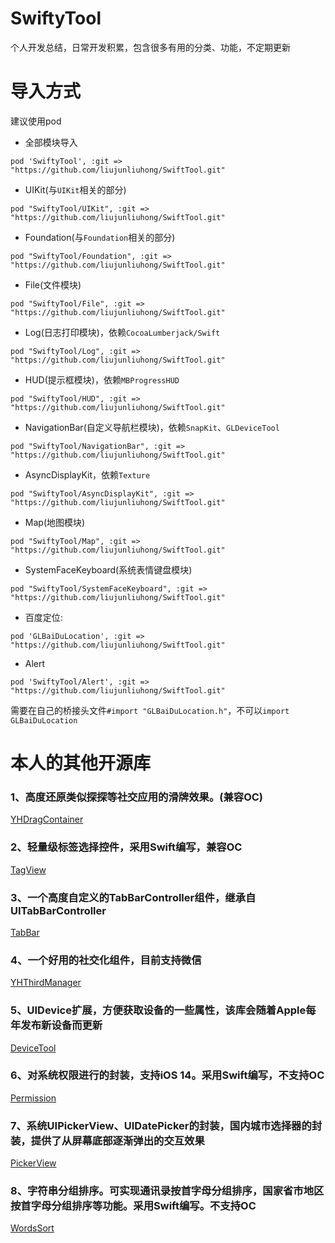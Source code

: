 # SwiftyTool
个人开发总结，日常开发积累，包含很多有用的分类、功能，不定期更新

# 导入方式
建议使用pod

- 全部模块导入

```
pod 'SwiftyTool', :git => "https://github.com/liujunliuhong/SwiftTool.git"
```

- UIKit(与`UIKit`相关的部分)

```
pod "SwiftyTool/UIKit", :git => "https://github.com/liujunliuhong/SwiftTool.git"
```

- Foundation(与`Foundation`相关的部分)

```
pod "SwiftyTool/Foundation", :git => "https://github.com/liujunliuhong/SwiftTool.git"
```

- File(文件模块)

```
pod "SwiftyTool/File", :git => "https://github.com/liujunliuhong/SwiftTool.git"
```

- Log(日志打印模块)，依赖`CocoaLumberjack/Swift`

```
pod "SwiftyTool/Log", :git => "https://github.com/liujunliuhong/SwiftTool.git"
```


- HUD(提示框模块)，依赖`MBProgressHUD`

```
pod "SwiftyTool/HUD", :git => "https://github.com/liujunliuhong/SwiftTool.git"
```

- NavigationBar(自定义导航栏模块)，依赖`SnapKit`、`GLDeviceTool`

```
pod "SwiftyTool/NavigationBar", :git => "https://github.com/liujunliuhong/SwiftTool.git"
```

- AsyncDisplayKit，依赖`Texture`

```
pod "SwiftyTool/AsyncDisplayKit", :git => "https://github.com/liujunliuhong/SwiftTool.git"
```


- Map(地图模块)

```
pod "SwiftyTool/Map", :git => "https://github.com/liujunliuhong/SwiftTool.git"
```

- SystemFaceKeyboard(系统表情键盘模块)

```
pod "SwiftyTool/SystemFaceKeyboard", :git => "https://github.com/liujunliuhong/SwiftTool.git"
```
- 百度定位:

```
pod 'GLBaiDuLocation', :git => "https://github.com/liujunliuhong/SwiftTool.git"
```

- Alert

```
pod 'SwiftyTool/Alert', :git => "https://github.com/liujunliuhong/SwiftTool.git"
```

需要在自己的桥接头文件`#import "GLBaiDuLocation.h"`，不可以`import GLBaiDuLocation`

# 本人的其他开源库
### 1、高度还原类似探探等社交应用的滑牌效果。(兼容OC)

[YHDragContainer](https://github.com/liujunliuhong/YHDragContainer)
### 2、轻量级标签选择控件，采用Swift编写，兼容OC
[TagView](https://github.com/liujunliuhong/TagView)
### 3、一个高度自定义的TabBarController组件，继承自UITabBarController
[TabBar](https://github.com/liujunliuhong/TabBar)
### 4、一个好用的社交化组件，目前支持微信
[YHThirdManager](https://github.com/liujunliuhong/YHThirdManager)
### 5、UIDevice扩展，方便获取设备的一些属性，该库会随着Apple每年发布新设备而更新
[DeviceTool](https://github.com/liujunliuhong/DeviceTool)
### 6、对系统权限进行的封装，支持iOS 14。采用Swift编写，不支持OC
[Permission](https://github.com/liujunliuhong/Permission)
### 7、系统UIPickerView、UIDatePicker的封装，国内城市选择器的封装，提供了从屏幕底部逐渐弹出的交互效果
[PickerView](https://github.com/liujunliuhong/PickerView)
### 8、字符串分组排序。可实现通讯录按首字母分组排序，国家省市地区按首字母分组排序等功能。采用Swift编写。不支持OC
[WordsSort](https://github.com/liujunliuhong/WordsSort)



